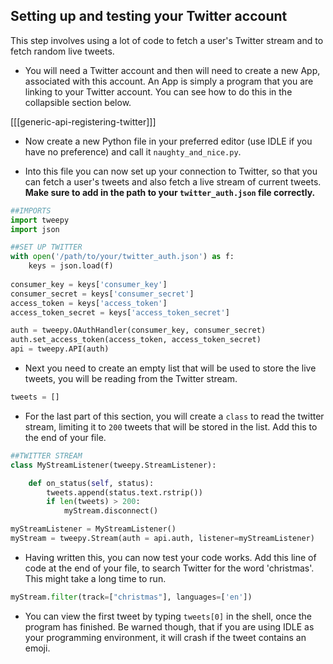 ## Setting up and testing your Twitter account

This step involves using a lot of code to fetch a user's Twitter stream and to fetch random live tweets.

- You will need a Twitter account and then will need to create a new App, associated with this account. An App is simply a program that you are linking to your Twitter account.  You can see how to do this in the collapsible section below.

[[[generic-api-registering-twitter]]]

- Now create a new Python file in your preferred editor (use IDLE if you have no preference) and call it `naughty_and_nice.py`.

- Into this file you can now set up your connection to Twitter, so that you can fetch a user's tweets and also fetch a live stream of current tweets. **Make sure to add in the path to your `twitter_auth.json` file correctly.**

```python
##IMPORTS
import tweepy
import json

##SET UP TWITTER
with open('/path/to/your/twitter_auth.json') as f:
    keys = json.load(f)
    
consumer_key = keys['consumer_key']
consumer_secret = keys['consumer_secret']
access_token = keys['access_token']
access_token_secret = keys['access_token_secret']

auth = tweepy.OAuthHandler(consumer_key, consumer_secret)
auth.set_access_token(access_token, access_token_secret)
api = tweepy.API(auth)
```

- Next you need to create an empty list that will be used to store the live tweets, you will be reading from the Twitter stream.

```python
tweets = []
```

- For the last part of this section, you will create a `class` to read the twitter stream, limiting it to `200` tweets that will be stored in the list. Add this to the end of your file.

```python
##TWITTER STREAM
class MyStreamListener(tweepy.StreamListener):

    def on_status(self, status):
        tweets.append(status.text.rstrip())
        if len(tweets) > 200:
            myStream.disconnect()

myStreamListener = MyStreamListener()
myStream = tweepy.Stream(auth = api.auth, listener=myStreamListener)
```

- Having written this, you can now test your code works. Add this line of code at the end of your file, to search Twitter for the word 'christmas'. This might take a long time to run.

```python
myStream.filter(track=["christmas"], languages=['en'])
```

- You can view the first tweet by typing `tweets[0]` in the shell, once the program has finished. Be warned though, that if you are using IDLE as your programming environment, it will crash if the tweet contains an emoji.
